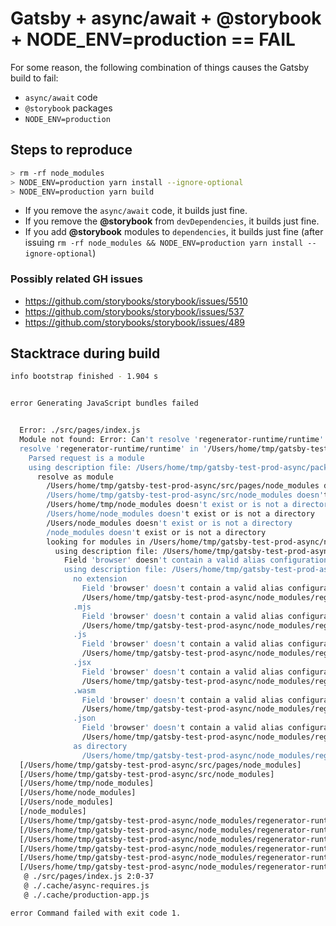 # Gatsby + async/await + @storybook + NODE_ENV=production == FAIL

For some reason, the following combination of things causes the Gatsby build to fail:

- `async/await` code
- `@storybook` packages
- `NODE_ENV=production`

## Steps to reproduce

```bash
> rm -rf node_modules
> NODE_ENV=production yarn install --ignore-optional
> NODE_ENV=production yarn build
```

- If you remove the `async/await` code, it builds just fine.
- If you remove the **@storybook** from `devDependencies`, it builds just fine.
- If you add **@storybook** modules to `dependencies`, it builds just fine (after issuing `rm -rf node_modules && NODE_ENV=production yarn install --ignore-optional`)

### Possibly related GH issues

- https://github.com/storybooks/storybook/issues/5510
- https://github.com/storybooks/storybook/issues/537
- https://github.com/storybooks/storybook/issues/489

## Stacktrace during build

```sh
info bootstrap finished - 1.904 s


error Generating JavaScript bundles failed


  Error: ./src/pages/index.js
  Module not found: Error: Can't resolve 'regenerator-runtime/runtime' in '/Users/home/tmp/gatsby-test-prod-  async/src/pages'
  resolve 'regenerator-runtime/runtime' in '/Users/home/tmp/gatsby-test-prod-async/src/pages'
    Parsed request is a module
    using description file: /Users/home/tmp/gatsby-test-prod-async/package.json (relative path: ./src/pages)      Field 'browser' doesn't contain a valid alias configuration
      resolve as module
        /Users/home/tmp/gatsby-test-prod-async/src/pages/node_modules doesn't exist or is not a directory
        /Users/home/tmp/gatsby-test-prod-async/src/node_modules doesn't exist or is not a directory
        /Users/home/tmp/node_modules doesn't exist or is not a directory
        /Users/home/node_modules doesn't exist or is not a directory
        /Users/node_modules doesn't exist or is not a directory
        /node_modules doesn't exist or is not a directory
        looking for modules in /Users/home/tmp/gatsby-test-prod-async/node_modules
          using description file: /Users/home/tmp/gatsby-test-prod-async/package.json (relative path: ./node  _modules)
            Field 'browser' doesn't contain a valid alias configuration
            using description file: /Users/home/tmp/gatsby-test-prod-async/package.json (relative path: ./no  de_modules/regenerator-runtime/runtime)
              no extension
                Field 'browser' doesn't contain a valid alias configuration
                /Users/home/tmp/gatsby-test-prod-async/node_modules/regenerator-runtime/runtime doesn't exis  t
              .mjs
                Field 'browser' doesn't contain a valid alias configuration
                /Users/home/tmp/gatsby-test-prod-async/node_modules/regenerator-runtime/runtime.mjs doesn't   exist
              .js
                Field 'browser' doesn't contain a valid alias configuration
                /Users/home/tmp/gatsby-test-prod-async/node_modules/regenerator-runtime/runtime.js doesn't e  xist
              .jsx
                Field 'browser' doesn't contain a valid alias configuration
                /Users/home/tmp/gatsby-test-prod-async/node_modules/regenerator-runtime/runtime.jsx doesn't   exist
              .wasm
                Field 'browser' doesn't contain a valid alias configuration
                /Users/home/tmp/gatsby-test-prod-async/node_modules/regenerator-runtime/runtime.wasm doesn't   exist
              .json
                Field 'browser' doesn't contain a valid alias configuration
                /Users/home/tmp/gatsby-test-prod-async/node_modules/regenerator-runtime/runtime.json doesn't   exist
              as directory
                /Users/home/tmp/gatsby-test-prod-async/node_modules/regenerator-runtime/runtime doesn't exis  t
  [/Users/home/tmp/gatsby-test-prod-async/src/pages/node_modules]
  [/Users/home/tmp/gatsby-test-prod-async/src/node_modules]
  [/Users/home/tmp/node_modules]
  [/Users/home/node_modules]
  [/Users/node_modules]
  [/node_modules]
  [/Users/home/tmp/gatsby-test-prod-async/node_modules/regenerator-runtime/runtime]
  [/Users/home/tmp/gatsby-test-prod-async/node_modules/regenerator-runtime/runtime.mjs]
  [/Users/home/tmp/gatsby-test-prod-async/node_modules/regenerator-runtime/runtime.js]
  [/Users/home/tmp/gatsby-test-prod-async/node_modules/regenerator-runtime/runtime.jsx]
  [/Users/home/tmp/gatsby-test-prod-async/node_modules/regenerator-runtime/runtime.wasm]
  [/Users/home/tmp/gatsby-test-prod-async/node_modules/regenerator-runtime/runtime.json]
   @ ./src/pages/index.js 2:0-37
   @ ./.cache/async-requires.js
   @ ./.cache/production-app.js

error Command failed with exit code 1.
```
